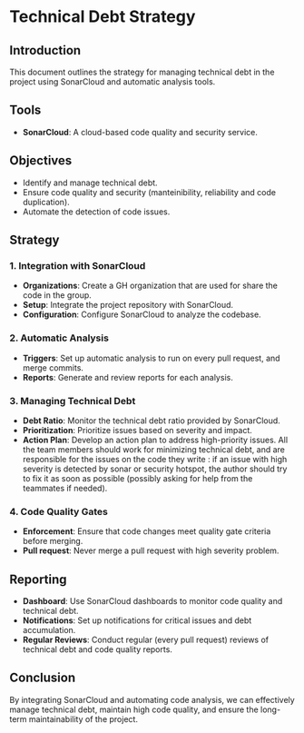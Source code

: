# Technical Debt Strategy

## Introduction

This document outlines the strategy for managing technical debt in the project using SonarCloud and automatic analysis tools.

## Tools

-   **SonarCloud**: A cloud-based code quality and security service.

## Objectives

-   Identify and manage technical debt.
-   Ensure code quality and security (manteinibility, reliability and code duplication).
-   Automate the detection of code issues.

## Strategy

### 1. Integration with SonarCloud

-   **Organizations**: Create a GH organization that are used for share the code in the group.
-   **Setup**: Integrate the project repository with SonarCloud.
-   **Configuration**: Configure SonarCloud to analyze the codebase.

### 2. Automatic Analysis

-   **Triggers**: Set up automatic analysis to run on every pull request, and merge commits.
-   **Reports**: Generate and review reports for each analysis.

### 3. Managing Technical Debt

-   **Debt Ratio**: Monitor the technical debt ratio provided by SonarCloud.
-   **Prioritization**: Prioritize issues based on severity and impact.
-   **Action Plan**: Develop an action plan to address high-priority issues. All the team members should work for minimizing technical debt, and are responsible for the issues on the code they write : if an issue with high severity is detected by sonar or security hotspot, the author should try to fix it as soon as possible (possibly asking for help from the teammates if needed).

### 4. Code Quality Gates

-   **Enforcement**: Ensure that code changes meet quality gate criteria before merging.
-   **Pull request**: Never merge a pull request with high severity problem.

## Reporting

-   **Dashboard**: Use SonarCloud dashboards to monitor code quality and technical debt.
-   **Notifications**: Set up notifications for critical issues and debt accumulation.
-   **Regular Reviews**: Conduct regular (every pull request) reviews of technical debt and code quality reports.

## Conclusion

By integrating SonarCloud and automating code analysis, we can effectively manage technical debt, maintain high code quality, and ensure the long-term maintainability of the project.
